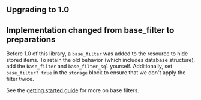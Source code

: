 ## Upgrading to 1.0

## Implementation changed from base_filter to preparations

Before 1.0 of this library, a `base_filter` was added to the resource to hide stored items. To retain the old behavior (which includes database structure),
add the `base_filter` and `base_filter_sql` yourself. Additionally, set `base_filter? true` in the `storage` block to ensure that we don't apply the filter twice.

See the [getting started guide](documentation/tutorials/get-started-with-ash-storage.md) for more on base filters.
